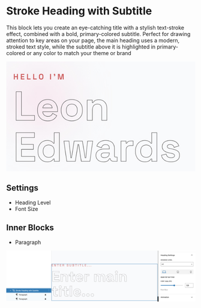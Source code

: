 # Stroke Heading with Subtitle

This block lets you create an eye-catching title with a stylish text-stroke effect, combined with a bold, primary-colored subtitle. Perfect for drawing attention to key areas on your page, the main heading uses a modern, stroked text style, while the subtitle above it is highlighted in primary-colored or any color to match your theme or brand

![stroke heading with subtitle](/img/leon/stroke-heading-with-subtitle.jpg)
## Settings

- Heading Level
- Font Size

## Inner Blocks

- Paragraph

![stroke heading with subtitle](/img/leon/stroke-heading-with-subtitle-setting.jpg)